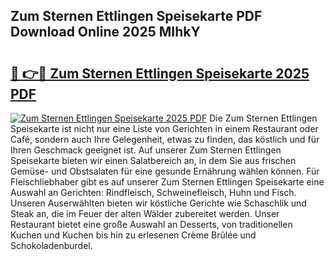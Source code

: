 ## Zum Sternen Ettlingen Speisekarte PDF Download Online 2025 MIhkY

# <h2><a href="http://gceb0i.nevu.top/?p=Zum+Sternen+Ettlingen+Speisekarte">🔗 👉🔴 Zum Sternen Ettlingen Speisekarte 2025 PDF</a></h2>

[![Zum Sternen Ettlingen Speisekarte 2025 PDF](https://i.imgur.com/dBaPXMq.png)](http://gceb0i.nevu.top/?p=Zum+Sternen+Ettlingen+Speisekarte)
Die Zum Sternen Ettlingen Speisekarte ist nicht nur eine Liste von Gerichten in einem Restaurant oder Café, sondern auch Ihre Gelegenheit, etwas zu finden, das köstlich und für Ihren Geschmack geeignet ist. Auf unserer Zum Sternen Ettlingen Speisekarte bieten wir einen Salatbereich an, in dem Sie aus frischen Gemüse- und Obstsalaten für eine gesunde Ernährung wählen können. Für Fleischliebhaber gibt es auf unserer Zum Sternen Ettlingen Speisekarte eine Auswahl an Gerichten: Rindfleisch, Schweinefleisch, Huhn und Fisch. Unseren Auserwählten bieten wir köstliche Gerichte wie Schaschlik und Steak an, die im Feuer der alten Wälder zubereitet werden. Unser Restaurant bietet eine große Auswahl an Desserts, von traditionellen Kuchen und Kuchen bis hin zu erlesenen Crème Brûlée und Schokoladenburdel.
